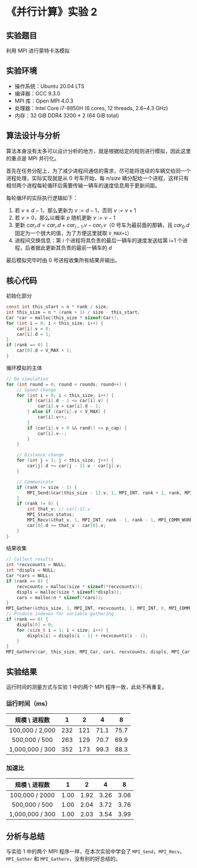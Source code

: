 # 《并行计算》实验 2

## 实验题目

利用 MPI 进行蒙特卡洛模拟

## 实验环境

- 操作系统：Ubuntu 20.04 LTS
- 编译器：GCC 9.3.0
- MPI 库：Open MPI 4.0.3
- 处理器：Intel Core i7-8850H (6 cores, 12 threads, 2.6~4.3 GHz)
- 内存：32 GiB DDR4 3200 \* 2 (64 GiB total)

## 算法设计与分析

算法本身没有太多可以设计分析的地方，就是根据给定的规则进行模拟，因此这里的重点是 MPI 并行化。

首先在任务分配上，为了减少进程间通信的需求，尽可能将连续的车辆交给同一个进程处理，实际实现就是从 0 号车开始，每 $n/size$ 辆分配给一个进程，这样只有相邻两个进程每轮循环后需要传输一辆车的速度信息用于更新间距。

每轮循环的实际执行逻辑如下：

1. 若 $v\ge d-1$，那么更新为 $v:=d-1$，否则 $v:=v+1$
2. 若 $v\gt0$，那么以概率 $p$ 随机更新 $v:=v-1$
3. 更新 $car_i.d=car_i.d+car_{i-1}.v-car_i.v$（0 号车为最前面的那辆，且 $car_0.d$ 固定为一个很大的值，为了方便这里就取 `V_MAX+1`）
4. 进程间交换信息：第 i 个进程将其负责的最后一辆车的速度发送给第 i+1 个进程，后者据此更新其负责的最前一辆车的 $d$

最后模拟完毕时由 0 号进程收集所有结果并输出。

## 核心代码

初始化部分

```c
const int this_start = n * rank / size;
int this_size = n * (rank + 1) / size - this_start;
Car *car = malloc(this_size * sizeof(Car));
for (int i = 0; i < this_size; i++) {
    car[i].v = 0;
    car[i].d = 1;
}
if (rank == 0) {
    car[0].d = V_MAX + 1;
}
```

循环模拟的主体

```c
// Do simulation
for (int round = 0; round < rounds; round++) {
    // Speed change
    for (int i = 0; i < this_size; i++) {
        if (car[i].d - 1 <= car[i].v) {
            car[i].v = car[i].d - 1;
        } else if (car[i].v < V_MAX) {
            car[i].v++;
        }
        if (car[i].v > 0 && rand() <= p_cap) {
            car[i].v--;
        }
    }

    // Distance change
    for (int j = 1; j < this_size; j++) {
        car[j].d += car[j - 1].v - car[j].v;
    }

    // Communicate
    if (rank != size - 1) {
        MPI_Send(&car[this_size - 1].v, 1, MPI_INT, rank + 1, rank, MPI_COMM_WORLD);
    }
    if (rank != 0) {
        int that_v; // car[-1].v
        MPI_Status status;
        MPI_Recv(&that_v, 1, MPI_INT, rank - 1, rank - 1, MPI_COMM_WORLD, &status);
        car[0].d += that_v - car[0].v;
    }
}
```

结果收集

```c
// Collect results
int *recvcounts = NULL;
int *displs = NULL;
Car *cars = NULL;
if (rank == 0) {
    recvcounts = malloc(size * sizeof(*recvcounts));
    displs = malloc(size * sizeof(*displs));
    cars = malloc(n * sizeof(*cars));
}
MPI_Gather(&this_size, 1, MPI_INT, recvcounts, 1, MPI_INT, 0, MPI_COMM_WORLD);
// Produce indexes for variable-gathering
if (rank == 0) {
    displs[0] = 0;
    for (size_t i = 1; i < size; i++) {
        displs[i] = displs[i - 1] + recvcounts[i - 1];
    }
}
MPI_Gatherv(car, this_size, MPI_Car, cars, recvcounts, displs, MPI_Car, 0, MPI_COMM_WORLD);
```

## 实验结果

运行时间的测量方式与实验 1 中的两个 MPI 程序一致，此处不再重复。

### 运行时间（ms）

| 规模 \\ 进程数  |  1   |  2   |  4   |  8   |
| :-------------: | :--: | :--: | :--: | :--: |
| 100,000 / 2,000 | 232  | 121  | 71.1 | 75.7 |
|  500,000 / 500  | 263  | 129  | 70.7 | 69.9 |
| 1,000,000 / 300 | 352  | 173  | 99.3 | 88.3 |

### 加速比

| 规模 \\ 进程数  |  1   |  2   |  4   |  8   |
| :-------------: | :--: | :--: | :--: | :--: |
| 100,000 / 2000  | 1.00 | 1.92 | 3.26 | 3.06 |
|  500,000 / 500  | 1.00 | 2.04 | 3.72 | 3.76 |
| 1,000,000 / 300 | 1.00 | 2.03 | 3.54 | 3.99 |

## 分析与总结

与实验 1 中的两个 MPI 程序一样，在本次实验中学会了 `MPI_Send`，`MPI_Recv`，`MPI_Gather` 和 `MPI_Gatherv`，没有别的好总结的。
